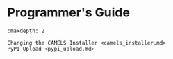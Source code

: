 # Programmer's Guide

```{toctree}
:maxdepth: 2

Changing the CAMELS Installer <camels_installer.md>
PyPI Upload <pypi_upload.md>
```